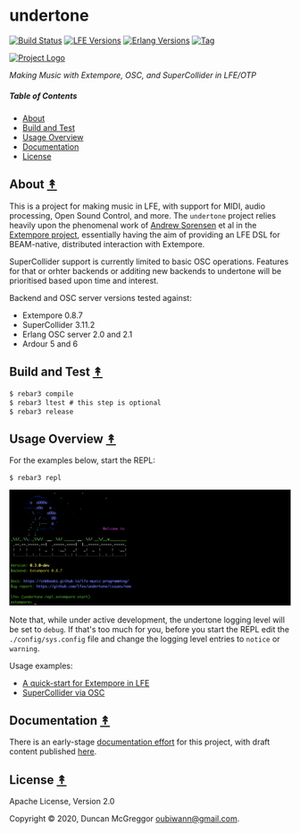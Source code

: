 # undertone

[![Build Status][gh-actions-badge]][gh-actions]
[![LFE Versions][lfe-badge]][lfe]
[![Erlang Versions][erlang-badge]][versions]
[![Tag][github-tag-badge]][github-tag]

[![Project Logo][logo]][logo-large]

*Making Music with Extempore, OSC, and SuperCollider in LFE/OTP*

##### Table of Contents

* [About](#about-)
* [Build and Test](#build-and-test-)
* [Usage Overview](#usage-overview-)
* [Documentation](#documentation-)
* [License](#license-)

## About [&#x219F;](#table-of-contents)

This is a project for making music in LFE, with support for MIDI, audio
processing, Open Sound Control, and more. The `undertone` project relies
heavily upon the phenomenal work of [Andrew Sorensen](https://github.com/digego)
et al in the [Extempore project](https://github.com/digego/extempore),
essentially having the aim of providing an LFE DSL for BEAM-native, distributed
interaction with Extempore.

SuperCollider support is currently limited to basic OSC operations. Features for
that or orhter backends or additing new backends to undertone will be
prioritised based upon time and interest.

Backend and OSC server versions tested against:

* Extempore 0.8.7
* SuperCollider 3.11.2
* Erlang OSC server 2.0 and 2.1
* Ardour 5 and 6

## Build and Test [&#x219F;](#table-of-contents)

```shell
$ rebar3 compile
$ rebar3 ltest # this step is optional
$ rebar3 release
```

## Usage Overview [&#x219F;](#table-of-contents)

For the examples below, start the REPL:

```shell
$ rebar3 repl
```
[![Banner Screenshot][banner-image]][banner-image]

Note that, while under active development, the undertone logging level will be
set to `debug`. If that's too much for you, before you start the REPL edit the
`./config/sys.config` file and change the logging level entries to `notice` or
`warning`.

Usage examples:

* [A quick-start for Extempore in LFE](https://cnbbooks.github.io/lfe-music-programming/current/quick-start/extempore/index.html)
* [SuperCollider via OSC](https://cnbbooks.github.io/lfe-music-programming/current/quick-start/osc/index.html#supercollider-a-hreftable-of-contentsa)

## Documentation [&#x219F;](#table-of-contents)

There is an early-stage [documentation effort](https://github.com/cnbbooks/lfe-music-programming)
for this project, with draft content published [here](https://cnbbooks.github.io/lfe-music-programming/current/).

## License [&#x219F;](#table-of-contents)

Apache License, Version 2.0

Copyright © 2020, Duncan McGreggor <oubiwann@gmail.com>.


[//]: ---Named-Links---

[logo]: priv/images/logo-v1.png
[logo-large]: priv/images/logo-v1-large.png
[github]: https://github.com/lfex/undertone
[gh-actions-badge]: https://github.com/lfex/undertone/workflows/ci%2Fcd/badge.svg
[gh-actions]: https://github.com/lfex/undertone/actions
[lfe]: https://github.com/rvirding/lfe
[lfe-badge]: https://img.shields.io/badge/lfe-2.0-blue.svg
[erlang-badge]: https://img.shields.io/badge/erlang-19%20to%2023-blue.svg
[versions]: https://github.com/lfex/undertone/blob/master/.github/workflows/cicd.yml
[github-tag]: https://github.com/lfex/undertone/tags
[github-tag-badge]: https://img.shields.io/github/tag/lfex/undertone.svg
[github-downloads]: https://img.shields.io/github/downloads/lfex/undertone/total.svg
[banner-image]: priv/images/banner-screenshot.png

